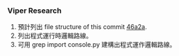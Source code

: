 ### Viper Research

1. 預計列出 file structure of this commit [46a2a](https://github.com/viper-framework/viper/tree/46a2a).
2. 列出程式運行時邏輯路線。
3. 可用 grep import console.py 建構出程式運作邏輯路線。
